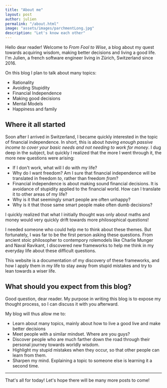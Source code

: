 ```yaml
---
title: "About me"
layout: post
author: julien
permalink: "/about.html"
image: "assets/images/parchmentLong.jpg"
description: "Let's know each other"
---
```

Hello dear reader! Welcome to _From Fool to Wise_, a blog about my quest towards acquiring wisdom, making better decisions and living a good life.
I'm Julien, a french software engineer living in Zürich, Switzerland since 2016. 

On this blog I plan to talk about many topics:
- Rationality
- Avoiding Stupidity
- Financial Independence
- Making good decisions
- Mental Models
- Happiness and family 


## Where it all started

Soon after I arrived in Switzerland, I became quickly interested in the topic of financial independence. 
In short, this is about _having enough passive income to cover your basic needs and not needing to work for money_. I dug deep in the subject, but quickly I realized that the more I went through it, the more new questions were arising:

- If I don't work, what will I do with my life?
- Why do I want freedom? Am I sure that financial independence will be translated in freedom _to_, rather than freedom _from_?
- Financial independence is about making sound financial decisions. It is avoidance of stupidity applied to the financial world. How can I translate it to other areas of my life?
- Why is it that seemingly smart people are often unhappy? 
- Why is it that those same smart people make often dumb decisions?

I quickly realized that what I initially thought was only about maths and money would very quickly drift towards more philosophical questions!

I needed someone who could help me to think about these themes. But fortunately, I was far to be the first person asking these questions.
From ancient stoic philosopher to contempory rolemodels like Charlie Munger and Naval Ravikant, I discovered new frameworks to help me think in my everyday life about these difficult questions.

This website is a documentation of my discovery of these frameworks, and how I apply them in my life to stay away from stupid mistakes and try to lean towards a wiser life.

## What should you expect from this blog?

Good question, dear reader. My  purpose in writing this blog is to expose my thought process, so I can discuss it with you afterward.

My blog will thus allow me to:

- Learn about many topics, mainly about how to live a good live and make better decisions 
- Meet people with a similar mindset. Where are you guys?
- Discover people who are much farther down the road through their personal journey towards worldly wisdom.
- Highlight my stupid mistakes when they occur, so that other people can learn from them.
- Sharpen my mind. Explaining a topic to someone else is learning it a second time.

---


That's all for today! Let's hope there will be many more posts to come!











